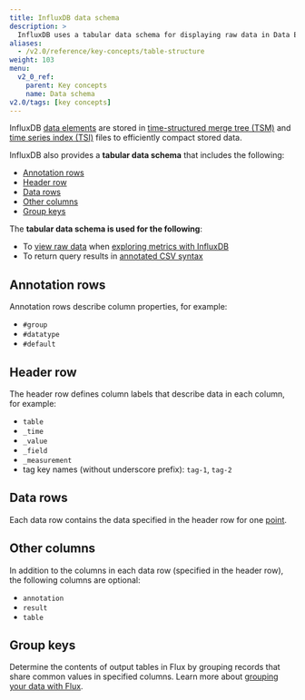 ```yaml
---
title: InfluxDB data schema
description: >
  InfluxDB uses a tabular data schema for displaying raw data in Data Explorer and for returning query results in annotated CSV syntax.
aliases:
  - /v2.0/reference/key-concepts/table-structure
weight: 103
menu:
  v2_0_ref:
    parent: Key concepts
    name: Data schema
v2.0/tags: [key concepts]
---
```


InfluxDB [data elements](/v2.0/reference/key-concepts/data-elements/) are stored in [time-structured merge tree (TSM)](/v2.0/reference/internals/storage-engine/#time-structured-merge-tree-tsm) and [time series index (TSI)](/v2.0/reference/internals/storage-engine/#time-series-index-tsi) files to efficiently compact stored data.

InfluxDB also provides a **tabular data schema** that includes the following:

- [Annotation rows](#annotation-rows)
- [Header row](#header-row)
- [Data rows](#data-rows)
- [Other columns](#other-columns)
- [Group keys](#group-keys)

The **tabular data schema is used for the following**:

- To [view raw data](/v2.0/visualize-data/explore-metrics/#view-raw-data) when [exploring metrics with InfluxDB](/v2.0/visualize-data/explore-metrics)
- To return query results in [annotated CSV syntax](/v2.0/reference/syntax/annotated-csv/)

## Annotation rows

Annotation rows describe column properties, for example:

- `#group`
- `#datatype`
- `#default`

## Header row

The header row defines column labels that describe data in each column, for example:
   
- `table`
- `_time`
- `_value`
- `_field`
- `_measurement`
-  tag key names (without underscore prefix): `tag-1`, `tag-2`

## Data rows

Each data row contains the data specified in the header row for one [point](/v2.0/reference/glossary/#point).

## Other columns

In addition to the columns in each data row (specified in the header row), the following columns are optional:

- `annotation`
- `result`
- `table`

## Group keys

Determine the contents of output tables in Flux by grouping records that share common values in specified columns. Learn more about [grouping your data with Flux](/v2.0/query-data/flux/group-data/).
